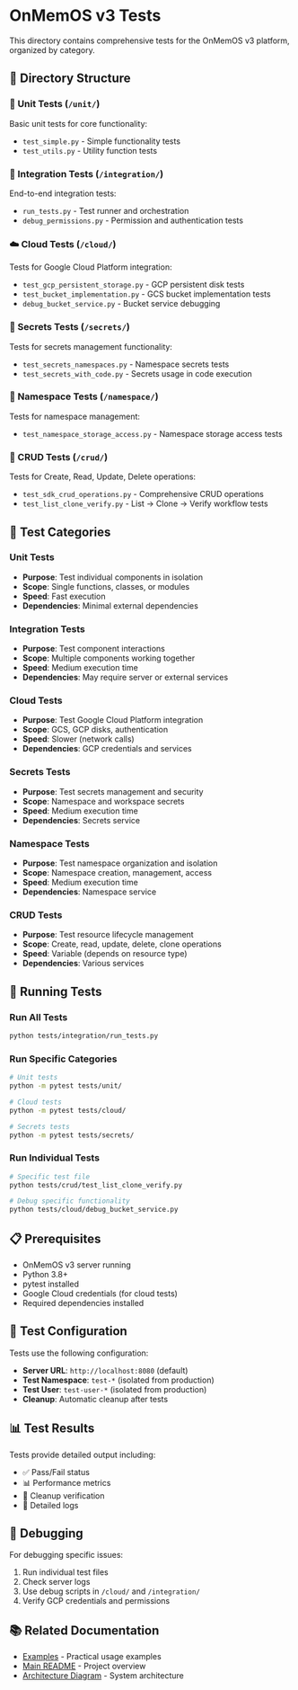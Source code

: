 # OnMemOS v3 Tests

This directory contains comprehensive tests for the OnMemOS v3 platform, organized by category.

## 📁 Directory Structure

### 🧪 Unit Tests (`/unit/`)
Basic unit tests for core functionality:
- `test_simple.py` - Simple functionality tests
- `test_utils.py` - Utility function tests

### 🔗 Integration Tests (`/integration/`)
End-to-end integration tests:
- `run_tests.py` - Test runner and orchestration
- `debug_permissions.py` - Permission and authentication tests

### ☁️ Cloud Tests (`/cloud/`)
Tests for Google Cloud Platform integration:
- `test_gcp_persistent_storage.py` - GCP persistent disk tests
- `test_bucket_implementation.py` - GCS bucket implementation tests
- `debug_bucket_service.py` - Bucket service debugging

### 🔐 Secrets Tests (`/secrets/`)
Tests for secrets management functionality:
- `test_secrets_namespaces.py` - Namespace secrets tests
- `test_secrets_with_code.py` - Secrets usage in code execution

### 📁 Namespace Tests (`/namespace/`)
Tests for namespace management:
- `test_namespace_storage_access.py` - Namespace storage access tests

### 🔄 CRUD Tests (`/crud/`)
Tests for Create, Read, Update, Delete operations:
- `test_sdk_crud_operations.py` - Comprehensive CRUD operations
- `test_list_clone_verify.py` - List → Clone → Verify workflow tests

## 🎯 Test Categories

### Unit Tests
- **Purpose**: Test individual components in isolation
- **Scope**: Single functions, classes, or modules
- **Speed**: Fast execution
- **Dependencies**: Minimal external dependencies

### Integration Tests
- **Purpose**: Test component interactions
- **Scope**: Multiple components working together
- **Speed**: Medium execution time
- **Dependencies**: May require server or external services

### Cloud Tests
- **Purpose**: Test Google Cloud Platform integration
- **Scope**: GCS, GCP disks, authentication
- **Speed**: Slower (network calls)
- **Dependencies**: GCP credentials and services

### Secrets Tests
- **Purpose**: Test secrets management and security
- **Scope**: Namespace and workspace secrets
- **Speed**: Medium execution time
- **Dependencies**: Secrets service

### Namespace Tests
- **Purpose**: Test namespace organization and isolation
- **Scope**: Namespace creation, management, access
- **Speed**: Medium execution time
- **Dependencies**: Namespace service

### CRUD Tests
- **Purpose**: Test resource lifecycle management
- **Scope**: Create, read, update, delete, clone operations
- **Speed**: Variable (depends on resource type)
- **Dependencies**: Various services

## 🚀 Running Tests

### Run All Tests
```bash
python tests/integration/run_tests.py
```

### Run Specific Categories
```bash
# Unit tests
python -m pytest tests/unit/

# Cloud tests
python -m pytest tests/cloud/

# Secrets tests
python -m pytest tests/secrets/
```

### Run Individual Tests
```bash
# Specific test file
python tests/crud/test_list_clone_verify.py

# Debug specific functionality
python tests/cloud/debug_bucket_service.py
```

## 📋 Prerequisites

- OnMemOS v3 server running
- Python 3.8+
- pytest installed
- Google Cloud credentials (for cloud tests)
- Required dependencies installed

## 🔧 Test Configuration

Tests use the following configuration:
- **Server URL**: `http://localhost:8080` (default)
- **Test Namespace**: `test-*` (isolated from production)
- **Test User**: `test-user-*` (isolated from production)
- **Cleanup**: Automatic cleanup after tests

## 📊 Test Results

Tests provide detailed output including:
- ✅ Pass/Fail status
- 📊 Performance metrics
- 🧹 Cleanup verification
- 📝 Detailed logs

## 🐛 Debugging

For debugging specific issues:
1. Run individual test files
2. Check server logs
3. Use debug scripts in `/cloud/` and `/integration/`
4. Verify GCP credentials and permissions

## 📚 Related Documentation

- [Examples](../examples/) - Practical usage examples
- [Main README](../README.md) - Project overview
- [Architecture Diagram](../ARCHITECTURE_DIAGRAM.md) - System architecture
